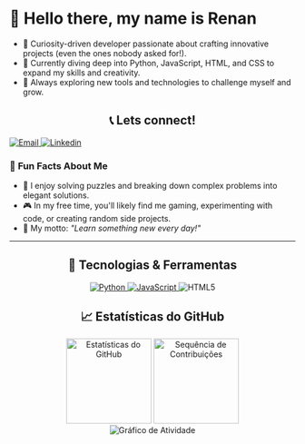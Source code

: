 # 👋 Hello there, my name is Renan
- 👀 Curiosity-driven developer passionate about crafting innovative projects (even the ones nobody asked for!).
- 🌱 Currently diving deep into Python, JavaScript, HTML, and CSS to expand my skills and creativity.
- 🎯 Always exploring new tools and technologies to challenge myself and grow.

<h2 align="center">📞 Lets connect!</h2>

  <a href="mailto:renanbcunha2002@gmail.com">
    <img src="https://img.shields.io/badge/Email-D14836?style=for-the-badge&logo=gmail&logoColor=white" alt="Email">
  </a>

  <a href="https://www.linkedin.com/in/renan-cunha-">
    <img src="https://img.shields.io/badge/LinkedIn-0077B5?style=for-the-badge&logo=linkedin&logoColor=white" alt="Linkedin">
  </a>

### 🌟 **Fun Facts About Me**
- 🧩 I enjoy solving puzzles and breaking down complex problems into elegant solutions.  
- 🎮 In my free time, you'll likely find me gaming, experimenting with code, or creating random side projects.  
- 🧠 My motto: *"Learn something new every day!"*
---

<h2 align="center">🚀 Tecnologias & Ferramentas</h2>

<p align="center">
  <a href="https://github.com/Renanzineo69/Catarina">
    <img src="https://img.shields.io/badge/Python-3776AB?style=for-the-badge&logo=python&logoColor=white" alt="Python">
  </a>

  <a href="https://github.com/Renanzineo69/SpotifyWebApp">
  <img src="https://img.shields.io/badge/JavaScript-F7DF1E?style=for-the-badge&logo=javascript&logoColor=black" alt="JavaScript">
  </a>
  
  <img src="https://img.shields.io/badge/HTML5-E34F26?style=for-the-badge&logo=html5&logoColor=white" alt="HTML5">
</p>


<h2 align="center">📈 Estatísticas do GitHub</h2>
<div align="center">
<img src="https://github-readme-stats.vercel.app/api?username=Renanzineo69&show_icons=true&theme=radical" alt="Estatísticas do GitHub" height="150">
<img src="https://github-readme-streak-stats.herokuapp.com/?user=Renanzineo69&theme=radical" alt="Sequência de Contribuições" height="150">
</div>
 
<div align="center">
<img src="https://github-readme-activity-graph.vercel.app/graph?username=Renanzineo69&theme=github" alt="Gráfico de Atividade">
</div>

